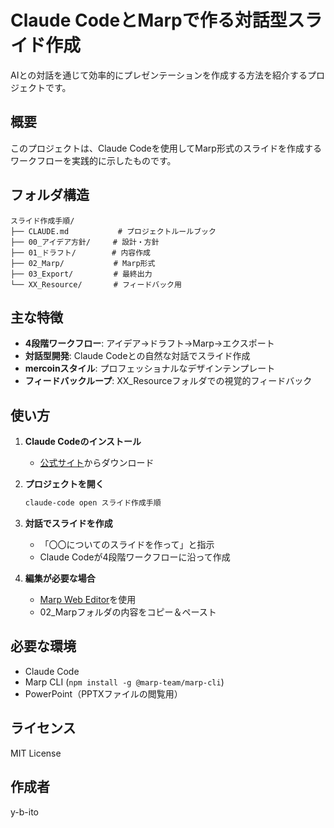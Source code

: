 # Claude CodeとMarpで作る対話型スライド作成

AIとの対話を通じて効率的にプレゼンテーションを作成する方法を紹介するプロジェクトです。

## 概要

このプロジェクトは、Claude Codeを使用してMarp形式のスライドを作成するワークフローを実践的に示したものです。

## フォルダ構造

```
スライド作成手順/
├── CLAUDE.md           # プロジェクトルールブック
├── 00_アイデア方針/     # 設計・方針
├── 01_ドラフト/        # 内容作成
├── 02_Marp/           # Marp形式
├── 03_Export/         # 最終出力
└── XX_Resource/       # フィードバック用
```

## 主な特徴

- **4段階ワークフロー**: アイデア→ドラフト→Marp→エクスポート
- **対話型開発**: Claude Codeとの自然な対話でスライド作成
- **mercoinスタイル**: プロフェッショナルなデザインテンプレート
- **フィードバックループ**: XX_Resourceフォルダでの視覚的フィードバック

## 使い方

1. **Claude Codeのインストール**
   - [公式サイト](https://claude.ai/code)からダウンロード

2. **プロジェクトを開く**
   ```bash
   claude-code open スライド作成手順
   ```

3. **対話でスライドを作成**
   - 「〇〇についてのスライドを作って」と指示
   - Claude Codeが4段階ワークフローに沿って作成

4. **編集が必要な場合**
   - [Marp Web Editor](https://marpwebeditor.app/)を使用
   - 02_Marpフォルダの内容をコピー＆ペースト

## 必要な環境

- Claude Code
- Marp CLI (`npm install -g @marp-team/marp-cli`)
- PowerPoint（PPTXファイルの閲覧用）

## ライセンス

MIT License

## 作成者

y-b-ito